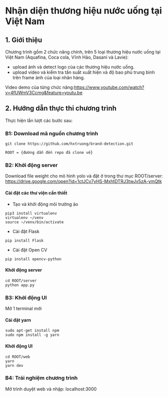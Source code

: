# Nhận diện thương hiệu nước uống tại Việt Nam
## 1. Giới thiệu
Chương trình gồm 2 chức năng chính, trên 5 loại thương hiệu nước uống tại Việt Nam (Aquafina, Coca cola, Vĩnh Hảo, Dasani và Lavie):   
- upload ảnh và detect logo của các thương hiệu nước uống.
- upload video và kiểm tra tần suất xuất hiện và độ bao phủ trung bình trên frame ảnh của loại nhãn hàng.

Video demo của từng chức năng:https://www.youtube.com/watch?v=4fUWmV3Ccmg&feature=youtu.be
## 2. Hướng dẫn thực thi chương trình
Thực hiện lần lượt các bước sau:
### B1: Download mã nguồn chương trình
```
git clone https://github.com/hxtruong/brand-detection.git
```
```
ROOT = {đường dẫn đến repo đã clone về}
```

### B2: Khởi động server
Download file weight cho mô hình yolo và đặt ở trong thư mục ROOT/server: https://drive.google.com/open?id=1ctJCv7yHS-MxhtDTRJ3twJv5zA-ymQtk   
#### Cài đặt các thư viện cần thiết
- Tạo và khởi động môi trường ảo
```
pip3 install virtualenv
virtualenv ~/venv
source ~/venv/bin/activate
```
- Cài đặt Flask
```
pip install Flask
```
- Cài đặt Open CV
```
pip install opencv-python
```
#### Khởi động server
```
cd ROOT/server
python app.py
```

### B3: Khởi động UI
Mở 1 terminal mới
#### Cài đặt yarn
```
sudo apt-get install npm
sudo npm install -g yarn
```

#### Khởi động UI
```
cd ROOT/web
yarn
yarn dev
```

### B4: Trải nghiệm chương trình
Mở trình duyệt web và nhập: localhost:3000



